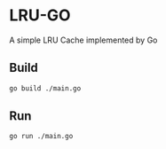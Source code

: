 # LRU-GO
A simple LRU Cache implemented by Go

## Build
```bash
go build ./main.go
```

## Run
```bash
go run ./main.go
```